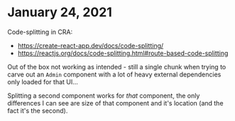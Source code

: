 # January 24, 2021

Code-splitting in CRA:
- https://create-react-app.dev/docs/code-splitting/
- https://reactjs.org/docs/code-splitting.html#route-based-code-splitting

Out of the box not working as intended - still a single chunk when trying to carve out an `Admin` component with a lot of heavy external dependencies only loaded for that UI...

Splitting a second component works for _that_ component, the only differences I can see are size of that component and it's location (and the fact it's the second).

